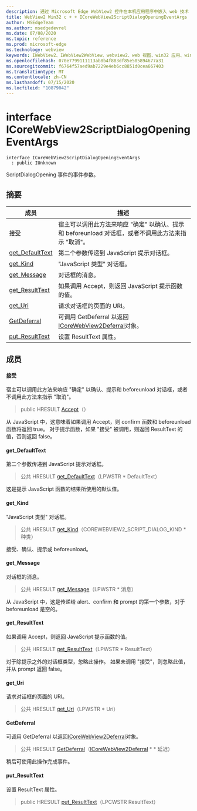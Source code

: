 ```yaml
---
description: 通过 Microsoft Edge WebView2 控件在本机应用程序中嵌入 web 技术（HTML、CSS 和 JavaScript）
title: WebView2 Win32 c + + ICoreWebView2ScriptDialogOpeningEventArgs
author: MSEdgeTeam
ms.author: msedgedevrel
ms.date: 07/08/2020
ms.topic: reference
ms.prod: microsoft-edge
ms.technology: webview
keywords: IWebView2、IWebView2WebView、webview2、web 视图、win32 应用、win32、edge、ICoreWebView2、ICoreWebView2Controller、浏览器控件、边缘 html、ICoreWebView2ScriptDialogOpeningEventArgs
ms.openlocfilehash: 070e7799111113ab8b4f883df85e505894677a31
ms.sourcegitcommit: f6764f57aed9ab7229e4eb6cc8851d0cea667403
ms.translationtype: MT
ms.contentlocale: zh-CN
ms.lasthandoff: 07/15/2020
ms.locfileid: "10879042"
---
```

# interface ICoreWebView2ScriptDialogOpeningEventArgs 

```
interface ICoreWebView2ScriptDialogOpeningEventArgs
  : public IUnknown
```

ScriptDialogOpening 事件的事件参数。

## 摘要

 成员                        | 描述
--------------------------------|---------------------------------------------
[接受](#accept) | 宿主可以调用此方法来响应 "确定" 以确认、提示和 beforeunload 对话框，或者不调用此方法来指示 "取消"。
[get_DefaultText](#get_defaulttext) | 第二个参数传递到 JavaScript 提示对话框。
[get_Kind](#get_kind) | "JavaScript 类型" 对话框。
[get_Message](#get_message) | 对话框的消息。
[get_ResultText](#get_resulttext) | 如果调用 Accept，则返回 JavaScript 提示函数的值。
[get_Uri](#get_uri) | 请求对话框的页面的 URI。
[GetDeferral](#getdeferral) | 可调用 GetDeferral 以返回[ICoreWebView2Deferral](icorewebview2deferral.md)对象。
[put_ResultText](#put_resulttext) | 设置 ResultText 属性。

## 成员

#### 接受 

宿主可以调用此方法来响应 "确定" 以确认、提示和 beforeunload 对话框，或者不调用此方法来指示 "取消"。

> public HRESULT [Accept](#accept)（）

从 JavaScript 中，这意味着如果调用 Accept，则 confirm 函数和 beforeunload 函数将返回 true。 对于提示函数，如果 "接受" 被调用，则返回 ResultText 的值，否则返回 false。

#### get_DefaultText 

第二个参数传递到 JavaScript 提示对话框。

> 公共 HRESULT [get_DefaultText](#get_defaulttext)（LPWSTR * DefaultText）

这是提示 JavaScript 函数的结果所使用的默认值。

#### get_Kind 

"JavaScript 类型" 对话框。

> 公共 HRESULT [get_Kind](#get_kind)（COREWEBVIEW2_SCRIPT_DIALOG_KIND * 种类）

接受、确认、提示或 beforeunload。

#### get_Message 

对话框的消息。

> 公共 HRESULT [get_Message](#get_message)（LPWSTR * 消息）

从 JavaScript 中，这是传递给 alert、confirm 和 prompt 的第一个参数，对于 beforeunload 是空的。

#### get_ResultText 

如果调用 Accept，则返回 JavaScript 提示函数的值。

> 公共 HRESULT [get_ResultText](#get_resulttext)（LPWSTR * ResultText）

对于除提示之外的对话框类型，忽略此操作。 如果未调用 "接受"，则忽略此值，并从 prompt 返回 false。

#### get_Uri 

请求对话框的页面的 URI。

> 公共 HRESULT [get_Uri](#get_uri)（LPWSTR * Uri）

#### GetDeferral 

可调用 GetDeferral 以返回[ICoreWebView2Deferral](icorewebview2deferral.md)对象。

> 公共 HRESULT [GetDeferral](#getdeferral)（[ICoreWebView2Deferral](icorewebview2deferral.md) * * 延迟）

稍后可使用此操作完成事件。

#### put_ResultText 

设置 ResultText 属性。

> public HRESULT [put_ResultText](#put_resulttext)（LPCWSTR ResultText）

